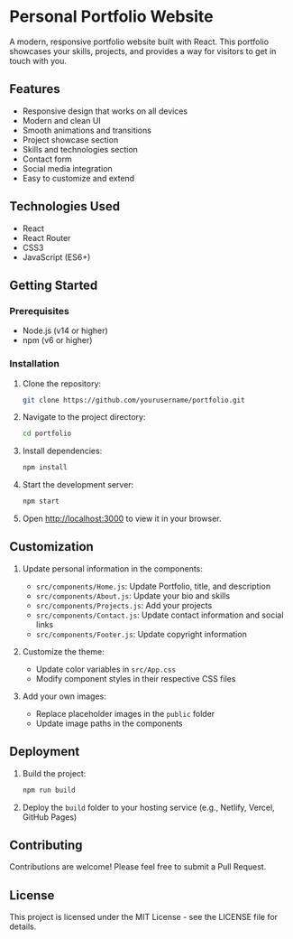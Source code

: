 # Personal Portfolio Website

A modern, responsive portfolio website built with React. This portfolio showcases your skills, projects, and provides a way for visitors to get in touch with you.

## Features

- Responsive design that works on all devices
- Modern and clean UI
- Smooth animations and transitions
- Project showcase section
- Skills and technologies section
- Contact form
- Social media integration
- Easy to customize and extend

## Technologies Used

- React
- React Router
- CSS3
- JavaScript (ES6+)

## Getting Started

### Prerequisites

- Node.js (v14 or higher)
- npm (v6 or higher)

### Installation

1. Clone the repository:
   ```bash
   git clone https://github.com/yourusername/portfolio.git
   ```

2. Navigate to the project directory:
   ```bash
   cd portfolio
   ```

3. Install dependencies:
   ```bash
   npm install
   ```

4. Start the development server:
   ```bash
   npm start
   ```

5. Open [http://localhost:3000](http://localhost:3000) to view it in your browser.

## Customization

1. Update personal information in the components:
   - `src/components/Home.js`: Update Portfolio, title, and description
   - `src/components/About.js`: Update your bio and skills
   - `src/components/Projects.js`: Add your projects
   - `src/components/Contact.js`: Update contact information and social links
   - `src/components/Footer.js`: Update copyright information

2. Customize the theme:
   - Update color variables in `src/App.css`
   - Modify component styles in their respective CSS files

3. Add your own images:
   - Replace placeholder images in the `public` folder
   - Update image paths in the components

## Deployment

1. Build the project:
   ```bash
   npm run build
   ```

2. Deploy the `build` folder to your hosting service (e.g., Netlify, Vercel, GitHub Pages)

## Contributing

Contributions are welcome! Please feel free to submit a Pull Request.

## License

This project is licensed under the MIT License - see the LICENSE file for details.
